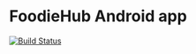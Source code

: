 # FoodieHub Android app

[![Build Status](https://travis-ci.org/skymansandy/foodieHubAndroid.svg?branch=master)](https://travis-ci.org/skymansandy/foodieHubAndroid)
